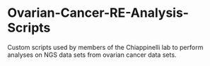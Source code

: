 # Ovarian-Cancer-RE-Analysis-Scripts
Custom scripts used by members of the Chiappinelli lab to perform analyses on NGS data sets from ovarian cancer data sets.

